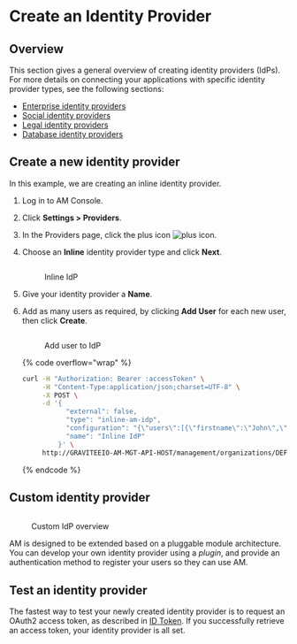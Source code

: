 # Create an Identity Provider

## Overview

This section gives a general overview of creating identity providers (IdPs). For more details on connecting your applications with specific identity provider types, see the following sections:

* [Enterprise identity providers](enterprise-identity-providers/)
* [Social identity providers](social-identity-providers.md)
* [Legal identity providers](legal-identity-providers.md)
* [Database identity providers](database-identity-providers.md)

## Create a new identity provider

In this example, we are creating an inline identity provider.

1. Log in to AM Console.
2. Click **Settings > Providers**.
3. In the Providers page, click the plus icon ![plus icon](https://docs.gravitee.io/images/icons/plus-icon.png).
4.  Choose an **Inline** identity provider type and click **Next**.



    <figure><img src="https://docs.gravitee.io/images/am/current/graviteeio-am-quickstart-idp-type.png" alt=""><figcaption><p>Inline IdP</p></figcaption></figure>
5. Give your identity provider a **Name**.
6.  Add as many users as required, by clicking **Add User** for each new user, then click **Create**.



    <figure><img src="https://docs.gravitee.io/images/am/current/graviteeio-am-quickstart-create-idp.png" alt=""><figcaption><p>Add user to IdP</p></figcaption></figure>

    {% code overflow="wrap" %}
    ```sh
    curl -H "Authorization: Bearer :accessToken" \
         -H "Content-Type:application/json;charset=UTF-8" \
         -X POST \
         -d '{
               "external": false,
               "type": "inline-am-idp",
               "configuration": "{\"users\":[{\"firstname\":\"John\",\"lastname\":\"Doe\",\"username\":\"johndoe\",\"password\":\"johndoepassword\"}]}",
               "name": "Inline IdP"
             }' \
         http://GRAVITEEIO-AM-MGT-API-HOST/management/organizations/DEFAULT/environments/DEFAULT/domains/:securityDomainPath/identities
    ```
    {% endcode %}

## Custom identity provider

<figure><img src="https://docs.gravitee.io/images/am/current/graviteeio-am-userguide-custom-idp.png" alt=""><figcaption><p>Custom IdP overview</p></figcaption></figure>

AM is designed to be extended based on a pluggable module architecture. You can develop your own identity provider using a _plugin_, and provide an authentication method to register your users so they can use AM.

## Test an identity provider

The fastest way to test your newly created identity provider is to request an OAuth2 access token, as described in [ID Token](../../getting-started/tutorial-getting-started-with-am/get-user-profile-information.md#id-token). If you successfully retrieve an access token, your identity provider is all set.
